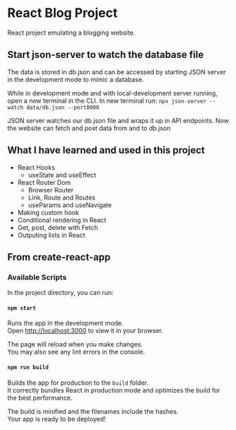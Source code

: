 # React Blog Project

React project emulating a blogging website.

## Start json-server to watch the database file
The data is stored in db.json and can be accessed by starting JSON server in the development  mode to mimic a database.

While in development  mode and with local-development server running, open a new terminal in the CLI.
In new terminal run: `npx json-server --watch data/db.json --port8000`

JSON server watches our db.json file and wraps it up in API endpoints. Now the website can fetch and post data from and to db.json

## What I have learned and used in this project

- React Hooks
    - useState and useEffect
- React Router Dom
    - Browser Router
    - Link, Route and Routes
    - useParams and useNavigate
- Making custom hook
- Conditional rendering in React
- Get, post, delete with Fetch
- Outputing lists in React


## From create-react-app
### Available Scripts

In the project directory, you can run:

#### `npm start`

Runs the app in the development mode.\
Open [http://localhost:3000](http://localhost:3000) to view it in your browser.

The page will reload when you make changes.\
You may also see any lint errors in the console.

#### `npm run build`

Builds the app for production to the `build` folder.\
It correctly bundles React in production mode and optimizes the build for the best performance.

The build is minified and the filenames include the hashes.\
Your app is ready to be deployed!
